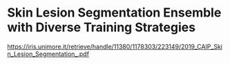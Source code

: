 # Skin Lesion Segmentation Ensemble with Diverse Training Strategies

https://iris.unimore.it/retrieve/handle/11380/1178303/223149/2019_CAIP_Skin_Lesion_Segmentation_.pdf
